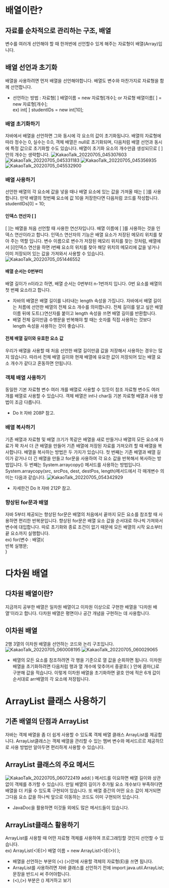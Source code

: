 # 배열이란?
## 자료를 순차적으로 관리하는 구조, 배열
변수를 여러개 선언해야 할 때 한꺼번에 선언할수 있게 해주는 자료형이 배열(Array)입니다.
## 배열 선언과 초기화
배열을 사용하려면 먼저 배열을 선언해야합니다. 배열도 변수와 마찬가지로 자료형을 함께 선언합니다.<br>
* 선언하는 방법 : 자료형[ ] 배열이름 = new 자료형[개수]; or 자료형 배열이름[ ] = new 자료형[개수]; <br>
ex) int[ ] studentIDs = new int[10];
### 배열 초기화하기
자바에서 배열을 선언하면 그와 동시에 각 요소의 값이 초기화됩니다. 배열의 자료형에 따라 정수는 0, 실수는 0.0, 객체 배열은 null로 초기화되며, 다음처럼 배열 선언과 
동시에 특정 값으로 초기화할 수도 있습니다. 배열이 초기화 요소의 개수만큼 생성되므로 [ ] 안의 개수는 생략합니다.
![KakaoTalk_20220705_045307603](https://user-images.githubusercontent.com/108391517/177210945-d4369568-f7b8-4c09-b45d-882bd43c2473.jpg)
![KakaoTalk_20220705_045331183](https://user-images.githubusercontent.com/108391517/177210959-04ead80d-fc29-484f-9aa1-f99a31771a4d.jpg)
![KakaoTalk_20220705_045356935](https://user-images.githubusercontent.com/108391517/177210963-51e1a742-f10f-4e1f-8dbe-86b7eee4dafc.jpg)
![KakaoTalk_20220705_045532900](https://user-images.githubusercontent.com/108391517/177211058-01108d24-a530-4a75-8672-9ba9385ca0b2.jpg)
### 배열 사용하기
선언한 배열의 각 요소에 값을 넣을 때나 배열 요소에 있는 값을 가져올 때는 [ ]를 사용합니다. 만약 배열의 첫번째 요소에 값 10을 저장한다면 다음처럼 코드를 작성합니다.<br>
studentIDs[0] = 10;
#### 인덱스 연산자 [ ]
[ ]는 배열을 처음 선언할 때 사용한 연산자입니다. 배열 이름에 [ ]를 사용하는 것을 인덱스 연산이라고 합니다. 인덱스 연산자의 기능은 배열 요소가 저장된 메모리 위치를 찾아 
주는 역할 입니다. 변수 이름으로 변수가 저장된 메모리 위치를 찾는 것처럼, 배열에서 [i]인덱스 연산을 하면 i번째 요소의 위치를 찾아 해당 위치의 메모리에 값을 넣거나 이미 
저장되어 있는 값을 가져와서 사용할 수 있습니다.
![KakaoTalk_20220705_051446552](https://user-images.githubusercontent.com/108391517/177212606-16873c40-ba25-4af6-a95b-1940d1be8572.jpg)
#### 배열 순서는 0번부터
배열 길이가 n이라고 하면, 배열 순서는 0번부터 n-1번까지 입니다. 0번 요소를 배열의 첫 번째 요소라고 합니다. 
* 자바의 배열은 배열 길이를 나타내는 length 속성을 가집니다. 자바에서 배열 길이는 처름에 선언한 배열의 전체 요소 개수를 의미합니다. 전체 길이를 알고 싶은 배열 이름 뒤에
도트(.)연산자를 붙이고 length 속성을 쓰면 배열 길이를 반환합니다.
* 배열 전체 길이만큼 수행문을 반복해야 할 때는 숫자를 직접 사용하는 것보다 length 속성을 사용하는 것이 좋습니다.
#### 전체 배열 길이와 유효한 요소 값
우리가 배열을 사용할 때 처음 선언한 배열 길이만큼 값을 저장해서 사용하는 경우는 많지 않습니다. 따라서 전체 배열 길이와 현재 배열에 유요한 값이 저장되어 있는 배열
요소 개수가 같다고 혼동하면 안됩니다.
### 객체 배열 사용하기
동일한 기본 자료형 변수 여러 개를 배열로 사용할 수 있듯이 참조 자료형 변수도 여러 개를 배열로 사용할 수 있습니다. 객체 배열은 int나 char등 기본 자료형 배열과 사용 방법이
조금 다릅니다.<br>
* Do It 자바 208P 참고.
### 배열 복사하기
기존 배열과 자료형 및 배열 크기가 똑같은 배열을 새로 만들거나 배열의 모든 요소에 자료가 꽉 차서 더 큰 배열을 만들어 기존 배열에 저장된 자료를 가져오려 할 때 배열을 
복사합니다. 배열을 복사하는 방법은 두 가지가 있습니다. 첫 번째는 기존 배열과 배열 길이가 같거나 더 긴 배열을 만들고 for문을 사용하여 각 요소 값을 반복해서 복사하는 
방법입니다. 두 번째는 System.arraycopy() 메서드를 사용하는 방법입니다. System.arraycopy(src, srcPos, dest, destPos, length)메서드에서 각 매개변수 의미는 다음과 같습니다.
![KakaoTalk_20220705_054342929](https://user-images.githubusercontent.com/108391517/177214739-3342eb3f-71ba-4a13-bcb8-85714639152f.jpg)
* 자세한건 Do It 자바 212P 참고.
### 향상된 for문과 배열
자바 5부터 제공되는 향상된 for문은 배열의 처음에서 끝까지 모든 요소를 참조할 때 사용하면 편리한 반복문입니다. 향상된 for문은 배열 요소 값을 순서대로 하나씩 가져와서 변수에
대입합니다. 따로 초기화와 종료 조건이 없기 때문에 모든 배열의 시작 요소부터 끝 요소까지 실행합니다.<br>
ex) for(변수 : 배열){<br>
        반복 실행문;<br>
}
# 다차원 배열
## 다차원 배열이란?
지금까지 공부한 배열은 일차원 배열이고 이차원 이상으로 구현한 배열을 '다차원 배열'이라고 합니다. 다차원 배열은 평면이나 공간 개념을 구현하는 데 사용합니다.
## 이차원 배열 
2행 3열의 이차원 배열을 선언하는 코드와 논리 구조입니다.
![KakaoTalk_20220705_060008195](https://user-images.githubusercontent.com/108391517/177216099-270d3ef1-0082-4e68-a125-5321405c16ca.jpg)
![KakaoTalk_20220705_060029065](https://user-images.githubusercontent.com/108391517/177216106-e92b4963-160f-4c99-b313-585aaf89ff94.jpg)
* 배열의 모든 요소를 참조하려면 각 행을 기준으로 열 값을 순회하면 됩니다. 이차원 배열을 초기화하려면 다음처럼 행과 열 개수에 맞추어서 중괄호{ } 안에 콤마(,)로 구분해 값을
적습니다. 이렇게 이차원 배열을 초기화하면 괄호 안에 적은 6개 값이 순서대로 arr배열의 각 요소에 저장됩니다.
# ArrayList 클래스 사용하기
## 기존 배열의 단점과 ArrayList
자바는 객체 배열을 좀 더 쉽게 사용할 수 있도록 객체 배열 클래스 ArrayList를 제공합니다. ArrayList클래스는 객체 배열을 관리할 수 있는 멤버 변수와 메서드르르 제공하므로 사용 방법만 알아두면 편리하게 사용할 수 있습니다.
## ArrayList 클래스의 주요 메서드
![KakaoTalk_20220705_060722419](https://user-images.githubusercontent.com/108391517/177216573-3f006127-356b-488c-b827-3a703359eef8.jpg)
add( ) 메서드를 이요하면 배열 길이와 상관없이 객체를 추가할 수 있습니다. 만일 배열의 길이가 추가될 요소 개수보다 부족하다면 배열을 더 키울 수 있도록 구현되어 있습니다.
또 배열 중간의 어떤 요소 값이 제거되면 그다음 요소 값을 하나씩 앞으로 이동하는 코드도 이미 구현되어 있습니다.
* JavaDoc을 활용하면 이것들 외에도 많은 메서드들이 있습니다. 
## ArrayList클래스 활용하기
ArrayList를 사용할 때 어떤 자료형 객체를 사용하여 프로그래밍할 것인지 선언할 수 있습니다.<br>
ex) ArrayList(<)E(>) 배열 이름 = new ArrayList(<)E(>)( );
* 배열을 선언하는 부분의 (<) (>)안에 사용할 객체의 자료형(E)을 쓰면 됩니다.
* ArrayList를 사용하려면 자바 클래스를 선언하기 전에 import java.util.ArrayList; 문장을 반드시 써 주어야합니다.
* (<),(>) 부분은 () 제거하고 보기  
